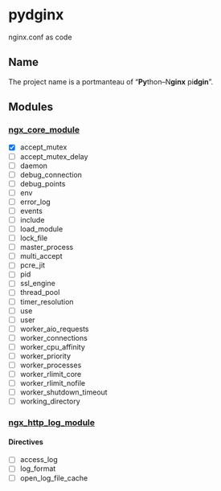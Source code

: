 # pydginx

nginx.conf as code

## Name

The project name is a portmanteau of “**Py**thon–N**ginx** pi**dgin**”.

## Modules

### [ngx_core_module](https://nginx.org/en/docs/ngx_core_module.html)

* [x] accept_mutex
* [ ] accept_mutex_delay
* [ ] daemon
* [ ] debug_connection
* [ ] debug_points
* [ ] env
* [ ] error_log
* [ ] events
* [ ] include
* [ ] load_module
* [ ] lock_file
* [ ] master_process
* [ ] multi_accept
* [ ] pcre_jit
* [ ] pid
* [ ] ssl_engine
* [ ] thread_pool
* [ ] timer_resolution
* [ ] use
* [ ] user
* [ ] worker_aio_requests
* [ ] worker_connections
* [ ] worker_cpu_affinity
* [ ] worker_priority
* [ ] worker_processes
* [ ] worker_rlimit_core
* [ ] worker_rlimit_nofile
* [ ] worker_shutdown_timeout
* [ ] working_directory

### [ngx_http_log_module](https://nginx.org/en/docs/http/ngx_http_log_module.html)

#### Directives

* [ ] access_log
* [ ] log_format
* [ ] open_log_file_cache

